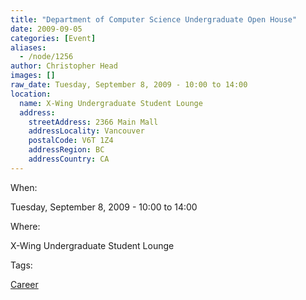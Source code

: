 ```yaml
---
title: "Department of Computer Science Undergraduate Open House"
date: 2009-09-05
categories: [Event]
aliases:
  - /node/1256
author: Christopher Head
images: []
raw_date: Tuesday, September 8, 2009 - 10:00 to 14:00
location:
  name: X-Wing Undergraduate Student Lounge
  address:
    streetAddress: 2366 Main Mall
    addressLocality: Vancouver
    postalCode: V6T 1Z4
    addressRegion: BC
    addressCountry: CA
---
```


When: 

Tuesday, September 8, 2009 - 10:00 to 14:00

Where: 

X-Wing Undergraduate Student Lounge

Tags: 

[Career](/career)
